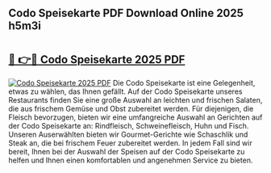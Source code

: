 ## Codo Speisekarte PDF Download Online 2025 h5m3i

# <h2><a href="http://gc6s9eo.nevu.top/?p=Codo+Speisekarte">🔗 👉🔴 Codo Speisekarte 2025 PDF</a></h2>

[![Codo Speisekarte 2025 PDF](https://i.imgur.com/dBaPXMq.png)](http://gc6s9eo.nevu.top/?p=Codo+Speisekarte)
Die Codo Speisekarte ist eine Gelegenheit, etwas zu wählen, das Ihnen gefällt. Auf der Codo Speisekarte unseres Restaurants finden Sie eine große Auswahl an leichten und frischen Salaten, die aus frischem Gemüse und Obst zubereitet werden. Für diejenigen, die Fleisch bevorzugen, bieten wir eine umfangreiche Auswahl an Gerichten auf der Codo Speisekarte an: Rindfleisch, Schweinefleisch, Huhn und Fisch. Unseren Auserwählten bieten wir Gourmet-Gerichte wie Schaschlik und Steak an, die bei frischem Feuer zubereitet werden. In jedem Fall sind wir bereit, Ihnen bei der Auswahl der Speisen auf der Codo Speisekarte zu helfen und Ihnen einen komfortablen und angenehmen Service zu bieten.
